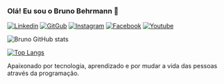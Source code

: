 ### Olá! Eu sou o Bruno Behrmann 🌌

[![Linkedin](https://img.shields.io/badge/LinkedIn-0077B5?style=for-the-badge&logo=linkedin&logoColor=white)](https://www.linkedin.com/in/bruno-behrmann)
[![GitGub](https://img.shields.io/badge/GitHub-100000?style=for-the-badge&logo=github&logoColor=white)](https://github.com/BrunoBehrmann)
[![Instagram](https://img.shields.io/badge/Instagram-E4405F?style=for-the-badge&logo=instagram&logoColor=white)](https://www.instagram.com/bruno.behrmann/)
[![Facebook](https://img.shields.io/badge/Facebook-1877F2?style=for-the-badge&logo=facebook&logoColor=white)](https://web.facebook.com/bruno.desousabehrmann/)
[![Youtube](https://img.shields.io/badge/YouTube-FF0000?style=for-the-badge&logo=youtube&logoColor=white)](https://www.youtube.com/channel/UClWqZoClN2MaMRN0Fc4MBpg/featured)

![Bruno GitHub stats](https://github-readme-stats.vercel.app/api?username=BrunoBehrmann&show_icons=true&theme=dracula)

[![Top Langs](https://github-readme-stats.vercel.app/api/top-langs/?username=BrunoBehrmann)](https://github.com/anuraghazra/github-readme-stats)

Apaixonado por tecnologia, aprendizado e por mudar a vida das pessoas através da programação.
